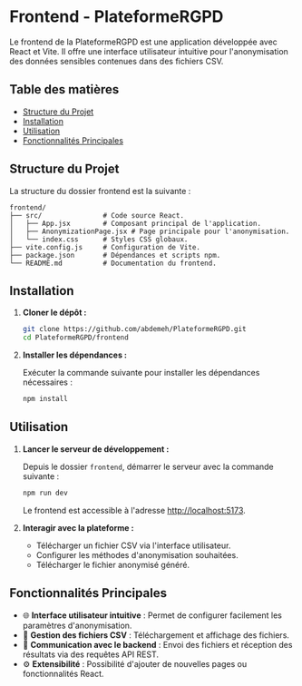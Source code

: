 # Frontend - PlateformeRGPD

Le frontend de la PlateformeRGPD est une application développée avec React et Vite. Il offre une interface utilisateur intuitive pour l'anonymisation des données sensibles contenues dans des fichiers CSV.

## Table des matières

- [Structure du Projet](#structure-du-projet)
- [Installation](#installation)
- [Utilisation](#utilisation)
- [Fonctionnalités Principales](#fonctionnalités-principales)

## Structure du Projet

La structure du dossier frontend est la suivante :

```
frontend/
├── src/               # Code source React.
│   ├── App.jsx        # Composant principal de l'application.
│   ├── AnonymizationPage.jsx # Page principale pour l'anonymisation.
│   └── index.css      # Styles CSS globaux.
├── vite.config.js     # Configuration de Vite.
├── package.json       # Dépendances et scripts npm.
└── README.md          # Documentation du frontend.
```

## Installation

1. **Cloner le dépôt :**

    ```bash
    git clone https://github.com/abdemeh/PlateformeRGPD.git
    cd PlateformeRGPD/frontend
    ```

2. **Installer les dépendances :**

    Exécuter la commande suivante pour installer les dépendances nécessaires :

    ```bash
    npm install
    ```

## Utilisation

1. **Lancer le serveur de développement :**

    Depuis le dossier `frontend`, démarrer le serveur avec la commande suivante :

    ```bash
    npm run dev
    ```

    Le frontend est accessible à l'adresse [http://localhost:5173](http://localhost:5173).

2. **Interagir avec la plateforme :**

    - Télécharger un fichier CSV via l'interface utilisateur.
    - Configurer les méthodes d'anonymisation souhaitées.
    - Télécharger le fichier anonymisé généré.

## Fonctionnalités Principales

- 🌐 **Interface utilisateur intuitive** : Permet de configurer facilement les paramètres d'anonymisation.
- 📂 **Gestion des fichiers CSV** : Téléchargement et affichage des fichiers.
- 🔄 **Communication avec le backend** : Envoi des fichiers et réception des résultats via des requêtes API REST.
- ⚙️ **Extensibilité** : Possibilité d'ajouter de nouvelles pages ou fonctionnalités React.